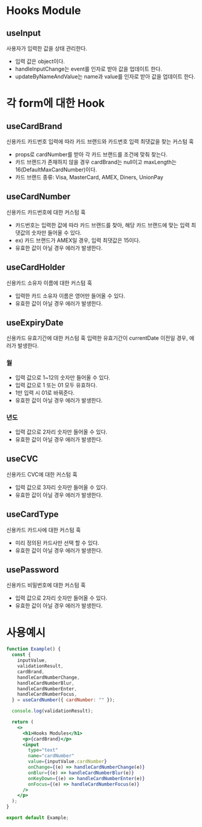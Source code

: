 # Hooks Module

## useInput

사용자가 입력한 값을 상태 관리한다.

- 입력 값은 object이다.
- handleInputChange는 event를 인자로 받아 값을 업데이트 한다.
- updateByNameAndValue는 name과 value를 인자로 받아 값을 업데이트 한다.

# 각 form에 대한 Hook

## useCardBrand

신용카드 카드번호 입력에 따라 카드 브랜드와 카드번호 입력 최댓값을 찾는 커스텀 훅

- props로 cardNumber를 받아 각 카드 브랜드를 조건에 맞춰 찾는다.
- 카드 브랜드가 존재하지 않을 경우 cardBrand는 null이고 maxLength는 16(DefaultMaxCardNumber)이다.
- 카드 브랜드 종류: Visa, MasterCard, AMEX, Diners, UnionPay

## useCardNumber

신용카드 카드번호에 대한 커스텀 훅

- 카드번호는 입력한 값에 따라 카드 브랜드를 찾아, 해당 카드 브랜드에 맞는 입력 최댓값의 숫자만 들어올 수 있다.
- ex) 카드 브랜드가 AMEX일 경우, 입력 최댓값은 15이다.
- 유효한 값이 아닐 경우 에러가 발생한다.

## useCardHolder

신용카드 소유자 이름에 대한 커스텀 훅

- 입력한 카드 소유자 이름은 영어만 들어올 수 있다.
- 유효한 값이 아닐 경우 에러가 발생한다.

## useExpiryDate

신용카드 유효기간에 대한 커스텀 훅
입력한 유효기간이 currentDate 이전일 경우, 에러가 발생한다.

### 월

- 입력 값으로 1~12의 숫자만 들어올 수 있다.
- 입력 값으로 1 또는 01 모두 유효하다.
- 1만 입력 시 01로 바꿔준다.
- 유효한 값이 아닐 경우 에러가 발생한다.

### 년도

- 입력 값으로 2자리 숫자만 들어올 수 있다.
- 유효한 값이 아닐 경우 에러가 발생한다.

## useCVC

신용카드 CVC에 대한 커스텀 훅

- 입력 값으로 3자리 숫자만 들어올 수 있다.
- 유효한 값이 아닐 경우 에러가 발생한다.

## useCardType

신용카드 카드사에 대한 커스텀 훅

- 미리 정의된 카드사만 선택 할 수 있다.
- 유효한 값이 아닐 경우 에러가 발생한다.

## usePassword

신용카드 비밀번호에 대한 커스텀 훅

- 입력 값으로 2자리 숫자만 들어올 수 있다.
- 유효한 값이 아닐 경우 에러가 발생한다.

# 사용예시

```jsx
function Example() {
  const {
    inputValue,
    validationResult,
    cardBrand,
    handleCardNumberChange,
    handleCardNumberBlur,
    handleCardNumberEnter,
    handleCardNumberFocus,
  } = useCardNumber({ cardNumber: "" });

  console.log(validationResult);

  return (
    <>
      <h1>Hooks Modules</h1>
      <p>{cardBrand}</p>
      <input
        type="text"
        name="cardNumber"
        value={inputValue.cardNumber}
        onChange={(e) => handleCardNumberChange(e)}
        onBlur={(e) => handleCardNumberBlur(e)}
        onKeyDown={(e) => handleCardNumberEnter(e)}
        onFocus={(e) => handleCardNumberFocus(e)}
      />
    </p>
  );
}

export default Example;

```
